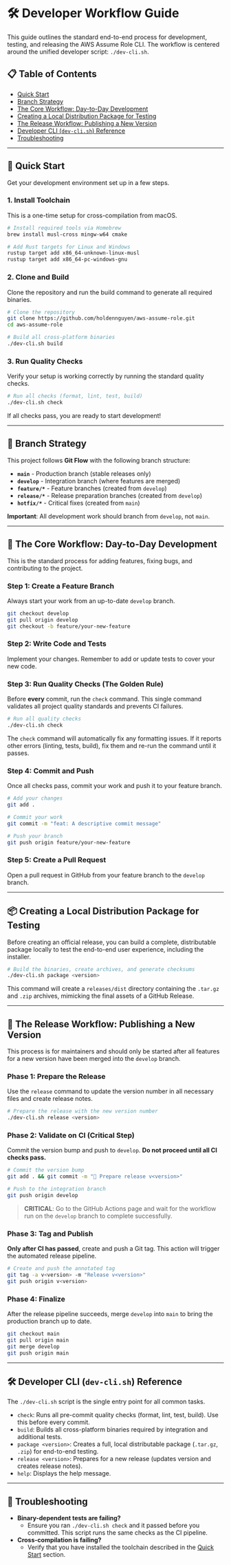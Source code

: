 # 🛠️ Developer Workflow Guide

This guide outlines the standard end-to-end process for development, testing, and releasing the AWS Assume Role CLI. The workflow is centered around the unified developer script: `./dev-cli.sh`.

## 📋 Table of Contents

- [Quick Start](#-quick-start)
- [Branch Strategy](#-branch-strategy)
- [The Core Workflow: Day-to-Day Development](#-the-core-workflow-day-to-day-development)
- [Creating a Local Distribution Package for Testing](#-creating-a-local-distribution-package-for-testing)
- [The Release Workflow: Publishing a New Version](#-the-release-workflow-publishing-a-new-version)
- [Developer CLI (`dev-cli.sh`) Reference](#-developer-cli-dev-clish-reference)
- [Troubleshooting](#-troubleshooting)

---

## 🚀 Quick Start

Get your development environment set up in a few steps.

### 1. Install Toolchain
This is a one-time setup for cross-compilation from macOS.

```bash
# Install required tools via Homebrew
brew install musl-cross mingw-w64 cmake

# Add Rust targets for Linux and Windows
rustup target add x86_64-unknown-linux-musl
rustup target add x86_64-pc-windows-gnu
```

### 2. Clone and Build
Clone the repository and run the build command to generate all required binaries.

```bash
# Clone the repository
git clone https://github.com/holdennguyen/aws-assume-role.git
cd aws-assume-role

# Build all cross-platform binaries
./dev-cli.sh build
```

### 3. Run Quality Checks
Verify your setup is working correctly by running the standard quality checks.

```bash
# Run all checks (format, lint, test, build)
./dev-cli.sh check
```
If all checks pass, you are ready to start development!

---

## 🌿 Branch Strategy

This project follows **Git Flow** with the following branch structure:

- **`main`** - Production branch (stable releases only)
- **`develop`** - Integration branch (where features are merged)
- **`feature/*`** - Feature branches (created from `develop`)
- **`release/*`** - Release preparation branches (created from `develop`)
- **`hotfix/*`** - Critical fixes (created from `main`)

**Important**: All development work should branch from `develop`, not `main`.

---

## 🔄 The Core Workflow: Day-to-Day Development

This is the standard process for adding features, fixing bugs, and contributing to the project.

### Step 1: Create a Feature Branch
Always start your work from an up-to-date `develop` branch.

```bash
git checkout develop
git pull origin develop
git checkout -b feature/your-new-feature
```

### Step 2: Write Code and Tests
Implement your changes. Remember to add or update tests to cover your new code.

### Step 3: Run Quality Checks (The Golden Rule)
Before **every** commit, run the `check` command. This single command validates all project quality standards and prevents CI failures.

```bash
# Run all quality checks
./dev-cli.sh check
```

The `check` command will automatically fix any formatting issues. If it reports other errors (linting, tests, build), fix them and re-run the command until it passes.

### Step 4: Commit and Push
Once all checks pass, commit your work and push it to your feature branch.

```bash
# Add your changes
git add .

# Commit your work
git commit -m "feat: A descriptive commit message"

# Push your branch
git push origin feature/your-new-feature
```

### Step 5: Create a Pull Request
Open a pull request in GitHub from your feature branch to the `develop` branch.

---

## 📦 Creating a Local Distribution Package for Testing

Before creating an official release, you can build a complete, distributable package locally to test the end-to-end user experience, including the installer.

```bash
# Build the binaries, create archives, and generate checksums
./dev-cli.sh package <version>
```
This command will create a `releases/dist` directory containing the `.tar.gz` and `.zip` archives, mimicking the final assets of a GitHub Release.

---

## 🎯 The Release Workflow: Publishing a New Version

This process is for maintainers and should only be started after all features for a new version have been merged into the `develop` branch.

### Phase 1: Prepare the Release
Use the `release` command to update the version number in all necessary files and create release notes.

```bash
# Prepare the release with the new version number
./dev-cli.sh release <version>
```

### Phase 2: Validate on CI (Critical Step)
Commit the version bump and push to `develop`. **Do not proceed until all CI checks pass.**

```bash
# Commit the version bump
git add . && git commit -m "🔖 Prepare release v<version>"

# Push to the integration branch
git push origin develop
```
> **CRITICAL**: Go to the GitHub Actions page and wait for the workflow run on the `develop` branch to complete successfully.

### Phase 3: Tag and Publish
**Only after CI has passed**, create and push a Git tag. This action will trigger the automated release pipeline.

```bash
# Create and push the annotated tag
git tag -a v<version> -m "Release v<version>"
git push origin v<version>
```

### Phase 4: Finalize
After the release pipeline succeeds, merge `develop` into `main` to bring the production branch up to date.

```bash
git checkout main
git pull origin main
git merge develop
git push origin main
```

---

## 🛠️ Developer CLI (`dev-cli.sh`) Reference

The `./dev-cli.sh` script is the single entry point for all common tasks.

-   `check`: Runs all pre-commit quality checks (format, lint, test, build). Use this before every commit.
-   `build`: Builds all cross-platform binaries required by integration and additional tests.
-   `package <version>`: Creates a full, local distributable package (`.tar.gz`, `.zip`) for end-to-end testing.
-   `release <version>`: Prepares for a new release (updates version and creates release notes).
-   `help`: Displays the help message.

---

## 🔧 Troubleshooting

-   **Binary-dependent tests are failing?**
    -   Ensure you ran `./dev-cli.sh check` and it passed before you committed. This script runs the same checks as the CI pipeline.
-   **Cross-compilation is failing?**
    -   Verify that you have installed the toolchain described in the [Quick Start](#-quick-start) section. 
